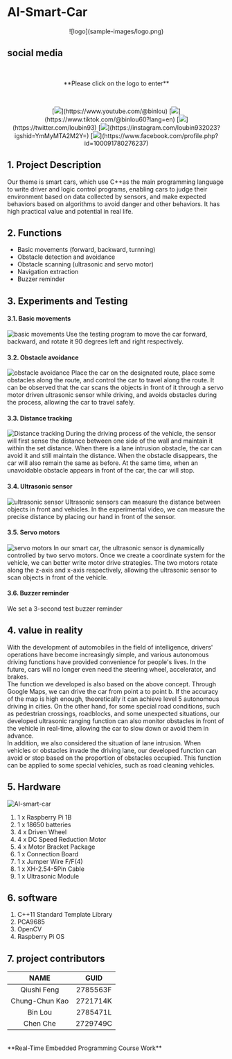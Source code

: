 # AI-Smart-Car
<p align="center">
![logo](sample-images/logo.png)
</p>

## social media
<br/>
<p align="center">
**Please click on the logo to enter**
</p>
<br/>
<p align="center">
[<img src="https://github.com/dxc4598/AI-Smart-Car/blob/main/sample-images/youtube.png?raw=true">](https://www.youtube.com/@binlou)
[<img src="https://github.com/dxc4598/AI-Smart-Car/blob/main/sample-images/tiktok.png?raw=true">](https://www.tiktok.com/@binlou60?lang=en)
[<img src="https://github.com/dxc4598/AI-Smart-Car/blob/main/sample-images/twitter.png?raw=true">](https://twitter.com/loubin93)
[<img src="https://github.com/dxc4598/AI-Smart-Car/blob/main/sample-images/instagram.png?raw=true">](https://instagram.com/loubin932023?igshid=YmMyMTA2M2Y=)
[<img src="https://github.com/dxc4598/AI-Smart-Car/blob/main/sample-images/facebook.png?raw=true">](https://www.facebook.com/profile.php?id=100091780276237)
</p>

## 1. Project Description
Our theme is smart cars, which use C++as the main programming language to write driver and logic control programs, enabling cars to judge their environment based on data collected by sensors, and make expected behaviors based on algorithms to avoid danger and other behaviors. It has high practical value and potential in real life.

## 2. Functions
- Basic movements (forward, backward, turnning)
- Obstacle detection and avoidance
- Obstacle scanning (ultrasonic and servo motor)
- Navigation extraction
- Buzzer reminder

## 3. Experiments and Testing
#### 3.1. Basic movements
![basic movements](sample-images/mobility.png)
Use the testing program to move the car forward, backward, and rotate it 90 degrees left and right respectively.

#### 3.2. Obstacle avoidance
![obstacle avoidance](sample-images/obstacle.png)
Place the car on the designated route, place some obstacles along the route, and control the car to travel along the route. It can be observed that the car scans the objects in front of it through a servo motor driven ultrasonic sensor while driving, and avoids obstacles during the process, allowing the car to travel safely.

#### 3.3. Distance tracking
![Distance tracking](sample-images/distance.png)
During the driving process of the vehicle, the sensor will first sense the distance between one side of the wall and maintain it within the set distance. When there is a lane intrusion obstacle, the car can avoid it and still maintain the distance. When the obstacle disappears, the car will also remain the same as before. At the same time, when an unavoidable obstacle appears in front of the car, the car will stop.

#### 3.4. Ultrasonic sensor
![ultrasonic sensor](sample-images/ultrasonic.png)
Ultrasonic sensors can measure the distance between objects in front and vehicles. In the experimental video, we can measure the precise distance by placing our hand in front of the sensor.

#### 3.5. Servo motors
![servo motors](sample-images/servo.png)
In our smart car, the ultrasonic sensor is dynamically controlled by two servo motors. Once we create a coordinate system for the vehicle, we can better write motor drive strategies. The two motors rotate along the z-axis and x-axis respectively, allowing the ultrasonic sensor to scan objects in front of the vehicle.

#### 3.6. Buzzer reminder
We set a 3-second test buzzer reminder

## 4. value in reality
With the development of automobiles in the field of intelligence, drivers' operations have become increasingly simple, and various autonomous driving functions have provided convenience for people's lives. In the future, cars will no longer even need the steering wheel, accelerator, and brakes. 
<br/>
The function we developed is also based on the above concept. Through Google Maps, we can drive the car from point a to point b. If the accuracy of the map is high enough, theoretically it can achieve level 5 autonomous driving in cities. On the other hand, for some special road conditions, such as pedestrian crossings, roadblocks, and some unexpected situations, our developed ultrasonic ranging function can also monitor obstacles in front of the vehicle in real-time, allowing the car to slow down or avoid them in advance. 
<br/>
In addition, we also considered the situation of lane intrusion. When vehicles or obstacles invade the driving lane, our developed function can avoid or stop based on the proportion of obstacles occupied. This function can be applied to some special vehicles, such as road cleaning vehicles.

## 5. Hardware
![AI-smart-car](sample-images/Sample_car.jpg)
1. 1 x Raspberry Pi 1B
2. 1 x 18650 batteries
3. 4 x Driven Wheel
4. 4 x DC Speed Reduction Motor
5. 4 x Motor Bracket Package
6. 1 x Connection Board
7. 1 x Jumper Wire F/F(4)
8. 1 x XH-2.54-5Pin Cable
9. 1 x Ultrasonic Module

## 6. software
1. C++11 Standard Template Library
2. PCA9685
3. OpenCV
4. Raspberry Pi OS

## 7. project contributors
| NAME | GUID |
| :----: | :----: |
| Qiushi Feng | 2785563F |
| Chung-Chun Kao | 2721714K |
| Bin Lou | 2785471L |
| Chen Che | 2729749C |

<br/>
**Real-Time Embedded Programming Course Work**
